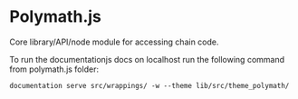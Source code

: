 # Polymath.js

Core library/API/node module for accessing chain code.

To run the documentationjs docs on localhost run the following command from polymath.js folder:

`documentation serve src/wrappings/ -w --theme lib/src/theme_polymath/`
